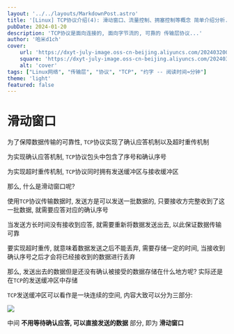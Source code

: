 ```yaml
---
layout: '../../layouts/MarkdownPost.astro'
title: '[Linux] TCP协议介绍(4): 滑动窗口、流量控制、拥塞控制等概念 简单介绍分析...'
pubDate: 2024-01-20
description: 'TCP协议是面向连接的, 面向字节流的, 可靠的 传输层协议...'
author: '哈米d1ch'
cover:
    url: 'https://dxyt-july-image.oss-cn-beijing.aliyuncs.com/202403200107915.webp'
    square: 'https://dxyt-july-image.oss-cn-beijing.aliyuncs.com/202403200107915.webp'
    alt: 'cover'
tags: ["Linux网络", "传输层", "协议", "TCP", "约字 -- 阅读时间≈分钟"]
theme: 'light'
featured: false
---
```


# 滑动窗口

为了保障数据传输的可靠性, `TCP`协议实现了确认应答机制以及超时重传机制

为实现确认应答机制, `TCP`协议包头中包含了序号和确认序号

为实现超时重传机制, `TCP`协议同时拥有发送缓冲区与接收缓冲区

那么, 什么是滑动窗口呢?

使用`TCP`协议传输数据时, 发送方是可以发送一批数据的, 只要接收方完整收到了这一批数据, 就需要应答对应的确认序号

当发送方长时间没有接收到应答, 就需要重新将数据发送出去, 以此保证数据传输可靠

要实现超时重传, 就意味着数据发送之后不能丢弃, 需要存储一定的时间, 当接收到确认序号之后才会将已经接收到的数据进行丢弃

那么, 发送出去的数据但是还没有确认被接受的数据存储在什么地方呢? 实际还是在`TCP`的发送缓冲区中存储

`TCP`发送缓冲区可以看作是一块连续的空间, 内容大致可以分为三部分:

![](https://dxyt-july-image.oss-cn-beijing.aliyuncs.com/202407011441110.webp)

中间 **不用等待确认应答, 可以直接发送的数据** 部分, 即为 **滑动窗口**
